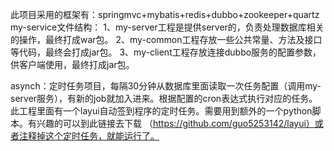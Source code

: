 此项目采用的框架有：springmvc+mybatis+redis+dubbo+zookeeper+quartz
my-service文件结构：
1、my-server工程是提供server的，负责处理数据库相关的操作，最终打成war包。
2、my-common工程存放一些公共常量、方法及接口等代码，最终会打成jar包。
3、my-client工程存放连接dubbo服务的配置参数，供客户端使用，最终打成jar包。

asynch：定时任务项目，每隔30分钟从数据库里面读取一次任务配置（调用my-server服务），有新的job就加入进来。根据配置的cron表达式执行对应的任务。
此工程里面有一个layui自动签到程序的定时任务。需要用到额外的一个python脚本。有兴趣的可以到此链接去下载
（https://github.com/guo5253142/layui）或者注释掉这个定时任务，就能运行了。
